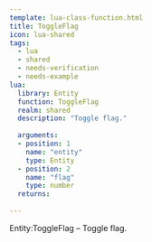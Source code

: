 ```yaml
---
template: lua-class-function.html
title: ToggleFlag
icon: lua-shared
tags:
  - lua
  - shared
  - needs-verification
  - needs-example
lua:
  library: Entity
  function: ToggleFlag
  realm: shared
  description: "Toggle flag."
  
  arguments:
  - position: 1
    name: "entity"
    type: Entity
  - position: 2
    name: "flag"
    type: number
  returns:
    
---
```


<div class="lua__search__keywords">
Entity:ToggleFlag &#x2013; Toggle flag.
</div>
